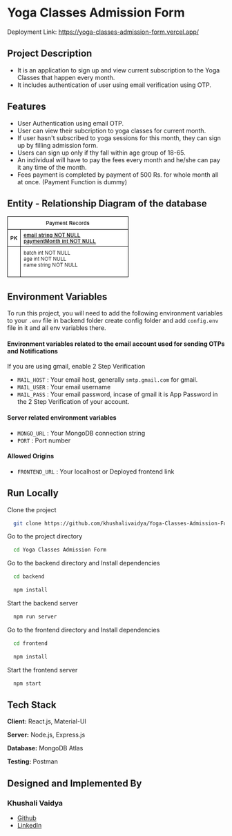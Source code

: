 # Yoga Classes Admission Form

Deployment Link: https://yoga-classes-admission-form.vercel.app/

## Project Description

-   It is an application to sign up and view current subscription to the Yoga Classes that happen every month.
-   It includes authentication of user using email verification using OTP.

## Features

-   User Authentication using email OTP.
-   User can view their subcription to yoga classes for current month.
-   If user hasn't subscribed to yoga sessions for this month, they can sign up by filling admission form.
-   Users can sign up only if thy fall within age group of 18-65.
-   An individual will have to pay the fees every month and he/she can pay it any time of the month.
-   Fees payment is completed by payment of 500 Rs. for whole month all at once. (Payment Function is dummy)

## Entity - Relationship Diagram of the database

![ER Diagram](Yoga%20Classes%20ERD.png)

## Environment Variables

To run this project, you will need to add the following environment variables to your `.env` file in backend folder create config folder and add `config.env` file in it and all env variables there.

#### Environment variables related to the email account used for sending OTPs and Notifications

If you are using gmail, enable 2 Step Verification

-   `MAIL_HOST` : Your email host, generally `smtp.gmail.com` for gmail.
-   `MAIL_USER` : Your email username
-   `MAIL_PASS` : Your email password, incase of gmail it is App Password in the 2 Step Verification of your account.

#### Server related environment variables

-   `MONGO_URL` : Your MongoDB connection string
-   `PORT` : Port number

#### Allowed Origins
- `FRONTEND_URL` : Your localhost or Deployed frontend link

## Run Locally

Clone the project

```bash
  git clone https://github.com/khushalivaidya/Yoga-Classes-Admission-Form.git
```

Go to the project directory

```bash
  cd Yoga Classes Admission Form
```

Go to the backend directory and Install dependencies

```bash
  cd backend
```

```bash
  npm install
```

Start the backend server

```bash
  npm run server
```

Go to the frontend directory and Install dependencies

```bash
  cd frontend
```

```bash
  npm install
```

Start the frontend server

```bash
  npm start
```

## Tech Stack

**Client:** React.js, Material-UI

**Server:** Node.js, Express.js

**Database:** MongoDB Atlas

**Testing:** Postman

## Designed and Implemented By

### Khushali Vaidya

-   [Github](https://github.com/khushalivaidya)
-   [LinkedIn](https://www.linkedin.com/in/khushalivaidya/)
